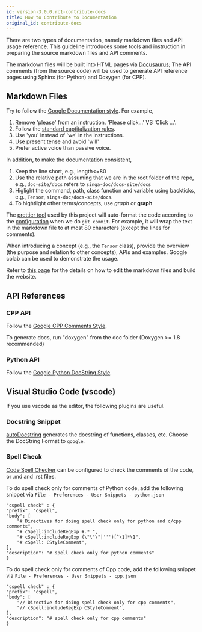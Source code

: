 ```yaml
---
id: version-3.0.0.rc1-contribute-docs
title: How to Contribute to Documentation
original_id: contribute-docs
---
```


<!-- Licensed to the Apache Software Foundation (ASF) under one or more contributor license agreements.  See the NOTICE file distributed with this work for additional information regarding copyright ownership.  The ASF licenses this file to you under the Apache License, Version 2.0 (the "License"); you may not use this file except in compliance with the License.  You may obtain a copy of the License at http://www.apache.org/licenses/LICENSE-2.0 Unless required by applicable law or agreed to in writing, software distributed under the License is distributed on an "AS IS" BASIS, WITHOUT WARRANTIES OR CONDITIONS OF ANY KIND, either express or implied.  See the License for the specific language governing permissions and limitations under the License. -->

There are two types of documentation, namely markdown files and API usage
reference. This guideline introduces some tools and instruction in preparing the
source markdown files and API comments.

The markdown files will be built into HTML pages via
[Docusaurus](https://docusaurus.io/); The API comments (from the source code)
will be used to generate API reference pages using Sphinx (for Python) and
Doxygen (for CPP).

## Markdown Files

Try to follow the
[Google Documentation style](https://developers.google.com/style). For example,

1. Remove 'please' from an instruction. 'Please click...' VS 'Click ...'.
2. Follow the
   [standard captitalization rules](https://owl.purdue.edu/owl/general_writing/mechanics/help_with_capitals.html).
3. Use 'you' instead of 'we' in the instructions.
4. Use present tense and avoid 'will'
5. Prefer active voice than passive voice.

In addition, to make the documentation consistent,

1. Keep the line short, e.g., length<=80
2. Use the relative path assuming that we are in the root folder of the repo,
   e.g., `doc-site/docs` refers to `singa-doc/docs-site/docs`
3. Higlight the command, path, class function and variable using backticks,
   e.g., `Tensor`, `singa-doc/docs-site/docs`.
4. To hightlight other terms/concepts, use _graph_ or **graph**

The [prettier tool](https://prettier.io/) used by this project will auto-format
the code according to the
[configuration](https://github.com/apache/singa-doc/blob/master/docs-site/.prettierrc)
when we do `git commit`. For example, it will wrap the text in the markdown file
to at most 80 characters (except the lines for comments).

When introducing a concept (e.g., the `Tensor` class), provide the overview (the
purpose and relation to other concepts), APIs and examples. Google colab can be
used to demonstrate the usage.

Refer to [this page](https://github.com/apache/singa-doc/tree/master/docs-site)
for the details on how to edit the markdown files and build the website.

## API References

### CPP API

Follow the
[Google CPP Comments Style](https://google.github.io/styleguide/cppguide.html#Comments).

To generate docs, run "doxygen" from the doc folder (Doxygen >= 1.8 recommended)

### Python API

Follow the
[Google Python DocString Style](http://google.github.io/styleguide/pyguide.html#38-comments-and-docstrings).

## Visual Studio Code (vscode)

If you use vscode as the editor, the following plugins are useful.

### Docstring Snippet

[autoDocstring](https://marketplace.visualstudio.com/items?itemName=njpwerner.autodocstring)
generates the docstring of functions, classes, etc. Choose the DocString Format
to `google`.

### Spell Check

[Code Spell Checker](https://marketplace.visualstudio.com/items?itemName=streetsidesoftware.code-spell-checker)
can be configured to check the comments of the code, or .md and .rst files.

To do spell check only for comments of Python code, add the following snippet
via `File - Preferences - User Snippets - python.json`

    "cspell check" : {
    "prefix": "cspell",
    "body": [
        "# Directives for doing spell check only for python and c/cpp comments",
        "# cSpell:includeRegExp #.* ",
        "# cSpell:includeRegExp (\"\"\"|''')[^\1]*\1",
        "# cSpell: CStyleComment",
    ],
    "description": "# spell check only for python comments"
    }

To do spell check only for comments of Cpp code, add the following snippet via
`File - Preferences - User Snippets - cpp.json`

    "cspell check" : {
    "prefix": "cspell",
    "body": [
        "// Directive for doing spell check only for cpp comments",
        "// cSpell:includeRegExp CStyleComment",
    ],
    "description": "# spell check only for cpp comments"
    }
